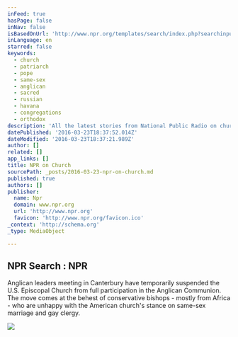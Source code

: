 ```yaml
---
inFeed: true
hasPage: false
inNav: false
isBasedOnUrl: 'http://www.npr.org/templates/search/index.php?searchinput=church'
inLanguage: en
starred: false
keywords:
  - church
  - patriarch
  - pope
  - same-sex
  - anglican
  - sacred
  - russian
  - havana
  - congregations
  - orthodox
description: 'All the latest stories from National Public Radio on church. '
datePublished: '2016-03-23T18:37:52.014Z'
dateModified: '2016-03-23T18:37:21.989Z'
author: []
related: []
app_links: []
title: NPR on Church
sourcePath: _posts/2016-03-23-npr-on-church.md
published: true
authors: []
publisher:
  name: Npr
  domain: www.npr.org
  url: 'http://www.npr.org'
  favicon: 'http://www.npr.org/favicon.ico'
_context: 'http://schema.org'
_type: MediaObject

---
```

<article style=""><h1>NPR Search : NPR</h1><p>Anglican leaders meeting in Canterbury have temporarily suspended the U.S. Episcopal Church from full participation in the Anglican Communion. The move comes at the behest of conservative bishops - mostly from Africa - who are unhappy with the American church's stance on same-sex marriage and gay clergy.</p><img src="https://media.npr.org/assets/img/2016/02/09/ap_126374817649_wide-942b49eff64bb604f91dc7bc90890370bacee7bb-s300-c15.jpg" /></article>